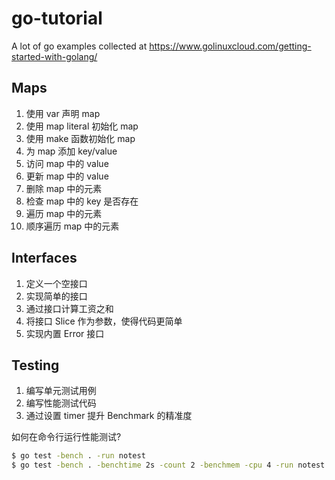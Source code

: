 # go-tutorial

A lot of go examples collected at https://www.golinuxcloud.com/getting-started-with-golang/

## Maps

1. 使用 var 声明 map
2. 使用 map literal 初始化 map
3. 使用 make 函数初始化 map
4. 为 map 添加 key/value
5. 访问 map 中的 value
6. 更新 map 中的 value
7. 删除 map 中的元素
8. 检查 map 中的 key 是否存在
9. 遍历 map 中的元素
10. 顺序遍历 map 中的元素

## Interfaces

1. 定义一个空接口
2. 实现简单的接口
3. 通过接口计算工资之和
4. 将接口 Slice 作为参数，使得代码更简单
5. 实现内置 Error 接口

## Testing

1. 编写单元测试用例
2. 编写性能测试代码
3. 通过设置 timer 提升 Benchmark 的精准度

如何在命令行运行性能测试?

```bash
$ go test -bench . -run notest
$ go test -bench . -benchtime 2s -count 2 -benchmem -cpu 4 -run notest
```
